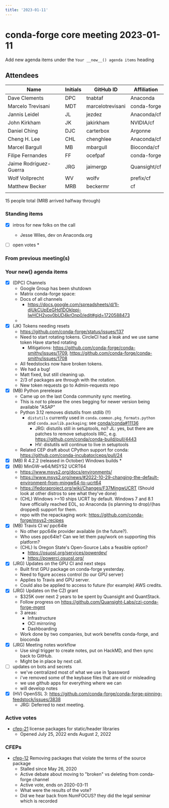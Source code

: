 ```yaml
---
title: '2023-01-11'
---
```

# conda-forge core meeting 2023-01-11

Add new agenda items under the `Your __new__() agenda items` heading


## Attendees

| Name                    | Initials | GitHub ID        | Affiliation                 |
| ----------------------- | -------- | ---------------  | --------------------------- |
| Dave Clements           | DPC      | tnabtaf          | Anaconda                    |
| Marcelo Trevisani       | MDT      | marcelotrevisani | conda-forge                 |
| Jannis Leidel           | JL       | jezdez           | Anaconda/cf                 |
| John Kirkham            | JK       | jakirkham        | NVIDIA/cf                   |
| Daniel Ching            | DJC      | carterbox        | Argonne                     |
| Cheng H. Lee            | CHL      | chenghlee        | Anaconda/cf                 |
| Marcel Bargull          | MB       | mbargull         | Bioconda/cf                 |
| Filipe Fernandes        | FF       | ocefpaf          | conda-forge                 |
| Jaime Rodríguez-Guerra  | JRG      | jaimergp         | Quansight/cf                |
| Wolf Vollprecht         | WV       | wolfv            | prefix/cf                   |
| Matthew Becker          | MRB      | beckermr         | cf                          |
|||||

15 people total (MRB arrived halfway through)


### Standing items

* [x] intros for new folks on the call
    * Jesse Wiles, dev on Anaconda.org

* [ ] open votes
    * 

### From previous meeting(s)




### Your __new__() agenda items

* [x] (DPC) Channels
    * Google Group has been shutdown
    * Matrix conda-forge space: 
    * Docs of all channels
        * https://docs.google.com/spreadsheets/d/1l-djUkCUpEeGHd1DOklppi-lwHCH2yov0bUD4krOnp0/edit#gid=1720588473
    * 
* [x] (JK) Tokens needing resets
    * https://github.com/conda-forge/status/issues/137
    * Need to start rotating tokens.  CircleCI had a leak and we use same token  Have started rotating
        * Mitigations: https://github.com/conda-forge/conda-smithy/issues/1709, https://github.com/conda-forge/conda-smithy/issues/1708
    * All feedstocks now have broken tokens.
    * We had a bug!
    * Matt fixed, but still cleaning up.
    * 2/3 of packages are through with the rotation.
    * New token requests go to Admin-requests repo
* [x] (MB) Python prerelease
    * Came up on the last Conda community sync meeting.
    * This is _not_ to please the ones begging for newer version being available "ASAP"
    * Python 3.12 removes distutils from stdlib (!!)
        - `distutils` currently used in `conda.common.pkg_formats.python` and `conda.auxlib.packaging`; see [conda/conda#11136](https://github.com/conda/conda/issues/11136)
            - JRG: distutils still in setuptools, no? JL: yes, but there are patches to remove setuptools IIRC, e.g. https://github.com/conda/conda-build/pull/4443
            - HV: distutils will continue to live in setuptools
    * Related CEP draft about CPython support for conda: https://github.com/conda-incubator/ceps/pull/24
* [x] (MB) R 4.2.2 (released in October) Windows builds
    * 
* [x] (MB) MinGW-w64/MSYS2 UCRT64
    * https://www.msys2.org/docs/environments/
    * https://www.msys2.org/news/#2022-10-29-changing-the-default-environment-from-mingw64-to-ucrt64
    * https://fedoraproject.org/wiki/Changes/F37MingwUCRT (Should look at other distros to see what they've done)
    * (CHL) Windows >=10 ships UCRT by default.  Windows 7 and 8.1 have officially reached EOL, so Anaconda (is planning to drop)/(has dropped) support for them.
    * repo with the repackaging work:  https://github.com/conda-forge/msys2-recipes
* [x] (MB) Travis CI w/ ppc64le
    * No other ppc64le provider available (in the future?).
    * Who uses ppc64le? Can we let them pay/work on supporting this platform?
    * (CHL) Is Oregon State's Open-Source Labs a feasible option?
        * https://osuosl.org/services/powerdev/
        * https://powerci.osuosl.org/
* [x] (JRG) Updates on the GPU CI and next steps
    * Built first GPU package on conda-forge yesterday.
    * Need to figure access control (to our GPU server)
    * Applies to Travis and GPU server.
    * Could also be applied to access to future (for example) AWS credits.
* [x] (JRG) Updates on the CZI grant
    * $325K over next 2 years to be spent by Quansight and QuantStack.
    * Follow progress on https://github.com/Quansight-Labs/czi-conda-forge-mgmt
    * 3 areas:
        * Infrastructure
        * OCI mirroring
        * Dashboarding
    * Work done by two companies, but work benefits conda-forge, and bioconda
* [x] (JRG) Meeting notes workflow
    * Use singl trigger to create notes, put on HackMD, and then sync back to GitHub.
    * Might be in place by next call.
* [ ] updates on bots and secrets
    * we've centralized most of what we use in 1password
    * i've removed some of the keybase files that are old or misleading
    * we use github apps for everything where we can
    * will develop notes
* [X] (HV) OpenSSL 3: https://github.com/conda-forge/conda-forge-pinning-feedstock/issues/3838
    * JRG: Deferred to next meeting.


### Active votes

* [cfep-21](https://github.com/conda-forge/cfep/pull/47) license packages for static/header libraries
	* Opened July 25, 2022 ends August 2, 2022


### CFEPs

* [cfep-12](https://github.com/conda-forge/cfep/pull/23) Removing packages that violate the terms of the source package
    * Stalled since May 26, 2020
    * Active debate about moving to "broken" vs deleting from conda-forge channel
    * Active vote, ends on 2020-03-11
    * What were the results of the vote?
    * Did we hear back from NumFOCUS? they did the legal seminar which is recorded
